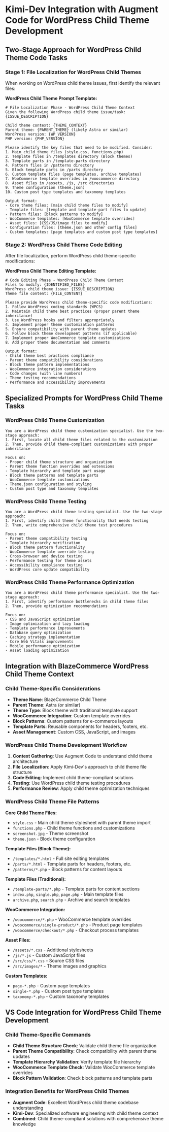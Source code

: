 # Kimi-Dev Integration with Augment Code for WordPress Child Theme Development

## Two-Stage Approach for WordPress Child Theme Code Tasks

### Stage 1: File Localization for WordPress Child Themes
When working on WordPress child theme issues, first identify the relevant files:

**WordPress Child Theme Prompt Template:**
```
# File Localization Phase - WordPress Child Theme Context
Given the following WordPress child theme issue/task: {ISSUE_DESCRIPTION}

Child theme context: {THEME_CONTEXT}
Parent theme: {PARENT_THEME} (likely Astra or similar)
WordPress version: {WP_VERSION}
PHP version: {PHP_VERSION}

Please identify the key files that need to be modified. Consider:
1. Main child theme files (style.css, functions.php)
2. Template files in /templates directory (Block themes)
3. Template parts in /template-parts directory
4. Pattern files in /patterns directory
5. Block template parts in /parts directory
6. Custom template files (page templates, archive templates)
7. WooCommerce template overrides in /woocommerce directory
8. Asset files in /assets, /js, /src directories
9. Theme configuration (theme.json)
10. Custom post type templates and taxonomy templates

Output format:
- Core theme files: [main child theme files to modify]
- Template files: [template and template-part files to update]
- Pattern files: [block patterns to modify]
- WooCommerce templates: [WooCommerce template overrides]
- Asset files: [CSS/JS/image files to modify]
- Configuration files: [theme.json and other config files]
- Custom templates: [page templates and custom post type templates]
```

### Stage 2: WordPress Child Theme Code Editing
After file localization, perform WordPress child theme-specific modifications:

**WordPress Child Theme Editing Template:**
```
# Code Editing Phase - WordPress Child Theme Context
Files to modify: {IDENTIFIED_FILES}
WordPress child theme issue: {ISSUE_DESCRIPTION}
Theme file content: {FILE_CONTENT}

Please provide WordPress child theme-specific code modifications:
1. Follow WordPress coding standards (WPCS)
2. Maintain child theme best practices (proper parent theme inheritance)
3. Use WordPress hooks and filters appropriately
4. Implement proper theme customization patterns
5. Ensure compatibility with parent theme updates
6. Follow block theme development patterns (if applicable)
7. Implement proper WooCommerce template customizations
8. Add proper theme documentation and comments

Output format:
- Child theme best practices compliance
- Parent theme compatibility considerations
- Block theme pattern implementations
- WooCommerce integration considerations
- Code changes (with line numbers)
- Theme testing recommendations
- Performance and accessibility improvements
```

## Specialized Prompts for WordPress Child Theme Tasks

### WordPress Child Theme Customization
```
You are a WordPress child theme customization specialist. Use the two-stage approach:
1. First, locate all child theme files related to the customization
2. Then, provide child theme-compliant customizations with proper inheritance

Focus on:
- Proper child theme structure and organization
- Parent theme function overrides and extensions
- Template hierarchy and template part usage
- Block theme patterns and template parts
- WooCommerce template customizations
- Theme.json configuration and styling
- Custom post type and taxonomy templates
```

### WordPress Child Theme Testing
```
You are a WordPress child theme testing specialist. Use the two-stage approach:
1. First, identify child theme functionality that needs testing
2. Then, write comprehensive child theme test procedures

Focus on:
- Parent theme compatibility testing
- Template hierarchy verification
- Block theme pattern functionality
- WooCommerce template override testing
- Cross-browser and device testing
- Performance testing for theme assets
- Accessibility compliance testing
- WordPress core update compatibility
```

### WordPress Child Theme Performance Optimization
```
You are a WordPress child theme performance specialist. Use the two-stage approach:
1. First, identify performance bottlenecks in child theme files
2. Then, provide optimization recommendations

Focus on:
- CSS and JavaScript optimization
- Image optimization and lazy loading
- Template performance improvements
- Database query optimization
- Caching strategy implementation
- Core Web Vitals improvements
- Mobile performance optimization
- Asset loading optimization
```

## Integration with BlazeCommerce WordPress Child Theme Context

### Child Theme-Specific Considerations
- **Theme Name**: BlazeCommerce Child Theme
- **Parent Theme**: Astra (or similar)
- **Theme Type**: Block theme with traditional template support
- **WooCommerce Integration**: Custom template overrides
- **Block Patterns**: Custom patterns for e-commerce layouts
- **Template Parts**: Reusable components for headers, footers, etc.
- **Asset Management**: Custom CSS, JavaScript, and images

### WordPress Child Theme Development Workflow

1. **Context Gathering**: Use Augment Code to understand child theme architecture
2. **File Localization**: Apply Kimi-Dev's approach to child theme file structure
3. **Code Editing**: Implement child theme-compliant solutions
4. **Testing**: Use WordPress child theme testing procedures
5. **Performance Review**: Apply child theme optimization techniques

### WordPress Child Theme File Patterns

**Core Child Theme Files:**
- `style.css` - Main child theme stylesheet with parent theme import
- `functions.php` - Child theme functions and customizations
- `screenshot.jpg` - Theme screenshot
- `theme.json` - Block theme configuration

**Template Files (Block Theme):**
- `/templates/*.html` - Full site editing templates
- `/parts/*.html` - Template parts for headers, footers, etc.
- `/patterns/*.php` - Block patterns for content layouts

**Template Files (Traditional):**
- `/template-parts/*.php` - Template parts for content sections
- `index.php`, `single.php`, `page.php` - Main template files
- `archive.php`, `search.php` - Archive and search templates

**WooCommerce Integration:**
- `/woocommerce/*.php` - WooCommerce template overrides
- `/woocommerce/single-product/*.php` - Product page templates
- `/woocommerce/checkout/*.php` - Checkout process templates

**Asset Files:**
- `/assets/*.css` - Additional stylesheets
- `/js/*.js` - Custom JavaScript files
- `/src/css/*.css` - Source CSS files
- `/src/images/*` - Theme images and graphics

**Custom Templates:**
- `page-*.php` - Custom page templates
- `single-*.php` - Custom post type templates
- `taxonomy-*.php` - Custom taxonomy templates

## VS Code Integration for WordPress Child Theme Development

### Child Theme-Specific Commands
- **Child Theme Structure Check**: Validate child theme file organization
- **Parent Theme Compatibility**: Check compatibility with parent theme updates
- **Template Hierarchy Validation**: Verify template file hierarchy
- **WooCommerce Template Check**: Validate WooCommerce template overrides
- **Block Pattern Validation**: Check block patterns and template parts

### Integration Benefits for WordPress Child Themes

- **Augment Code**: Excellent WordPress child theme codebase understanding
- **Kimi-Dev**: Specialized software engineering with child theme context
- **Combined**: Child theme-compliant solutions with comprehensive theme knowledge

